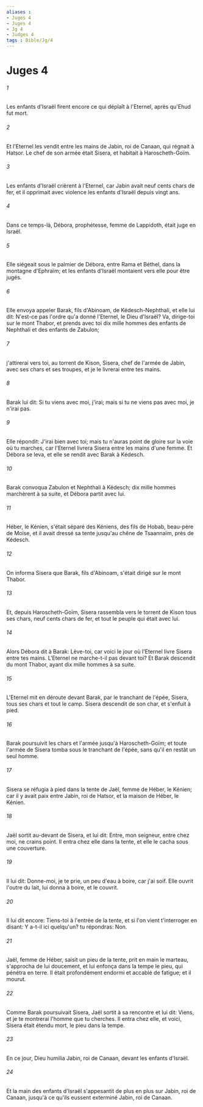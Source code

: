```yaml
---
aliases : 
- Juges 4
- Juges 4
- Jg 4
- Judges 4
tags : Bible/Jg/4
---
```


# Juges 4

###### 1
Les enfants d'Israël firent encore ce qui déplaît à l'Eternel, après qu'Ehud fut mort.
###### 2
Et l'Eternel les vendit entre les mains de Jabin, roi de Canaan, qui régnait à Hatsor. Le chef de son armée était Sisera, et habitait à Haroscheth-Goïm.
###### 3
Les enfants d'Israël crièrent à l'Eternel, car Jabin avait neuf cents chars de fer, et il opprimait avec violence les enfants d'Israël depuis vingt ans.
###### 4
Dans ce temps-là, Débora, prophétesse, femme de Lappidoth, était juge en Israël.
###### 5
Elle siégeait sous le palmier de Débora, entre Rama et Béthel, dans la montagne d'Ephraïm; et les enfants d'Israël montaient vers elle pour être jugés.
###### 6
Elle envoya appeler Barak, fils d'Abinoam, de Kédesch-Nephthali, et elle lui dit: N'est-ce pas l'ordre qu'a donné l'Eternel, le Dieu d'Israël? Va, dirige-toi sur le mont Thabor, et prends avec toi dix mille hommes des enfants de Nephthali et des enfants de Zabulon;
###### 7
j'attirerai vers toi, au torrent de Kison, Sisera, chef de l'armée de Jabin, avec ses chars et ses troupes, et je le livrerai entre tes mains.
###### 8
Barak lui dit: Si tu viens avec moi, j'irai; mais si tu ne viens pas avec moi, je n'irai pas.
###### 9
Elle répondit: J'irai bien avec toi; mais tu n'auras point de gloire sur la voie où tu marches, car l'Eternel livrera Sisera entre les mains d'une femme. Et Débora se leva, et elle se rendit avec Barak à Kédesch.
###### 10
Barak convoqua Zabulon et Nephthali à Kédesch; dix mille hommes marchèrent à sa suite, et Débora partit avec lui.
###### 11
Héber, le Kénien, s'était séparé des Kéniens, des fils de Hobab, beau-père de Moïse, et il avait dressé sa tente jusqu'au chêne de Tsaannaïm, près de Kédesch.
###### 12
On informa Sisera que Barak, fils d'Abinoam, s'était dirigé sur le mont Thabor.
###### 13
Et, depuis Haroscheth-Goïm, Sisera rassembla vers le torrent de Kison tous ses chars, neuf cents chars de fer, et tout le peuple qui était avec lui.
###### 14
Alors Débora dit à Barak: Lève-toi, car voici le jour où l'Eternel livre Sisera entre tes mains. L'Eternel ne marche-t-il pas devant toi? Et Barak descendit du mont Thabor, ayant dix mille hommes à sa suite.
###### 15
L'Eternel mit en déroute devant Barak, par le tranchant de l'épée, Sisera, tous ses chars et tout le camp. Sisera descendit de son char, et s'enfuit à pied.
###### 16
Barak poursuivit les chars et l'armée jusqu'à Haroscheth-Goïm; et toute l'armée de Sisera tomba sous le tranchant de l'épée, sans qu'il en restât un seul homme.
###### 17
Sisera se réfugia à pied dans la tente de Jaël, femme de Héber, le Kénien; car il y avait paix entre Jabin, roi de Hatsor, et la maison de Héber, le Kénien.
###### 18
Jaël sortit au-devant de Sisera, et lui dit: Entre, mon seigneur, entre chez moi, ne crains point. Il entra chez elle dans la tente, et elle le cacha sous une couverture.
###### 19
Il lui dit: Donne-moi, je te prie, un peu d'eau à boire, car j'ai soif. Elle ouvrit l'outre du lait, lui donna à boire, et le couvrit.
###### 20
Il lui dit encore: Tiens-toi à l'entrée de la tente, et si l'on vient t'interroger en disant: Y a-t-il ici quelqu'un? tu répondras: Non.
###### 21
Jaël, femme de Héber, saisit un pieu de la tente, prit en main le marteau, s'approcha de lui doucement, et lui enfonça dans la tempe le pieu, qui pénétra en terre. Il était profondément endormi et accablé de fatigue; et il mourut.
###### 22
Comme Barak poursuivait Sisera, Jaël sortit à sa rencontre et lui dit: Viens, et je te montrerai l'homme que tu cherches. Il entra chez elle, et voici, Sisera était étendu mort, le pieu dans la tempe.
###### 23
En ce jour, Dieu humilia Jabin, roi de Canaan, devant les enfants d'Israël.
###### 24
Et la main des enfants d'Israël s'appesantit de plus en plus sur Jabin, roi de Canaan, jusqu'à ce qu'ils eussent exterminé Jabin, roi de Canaan.
